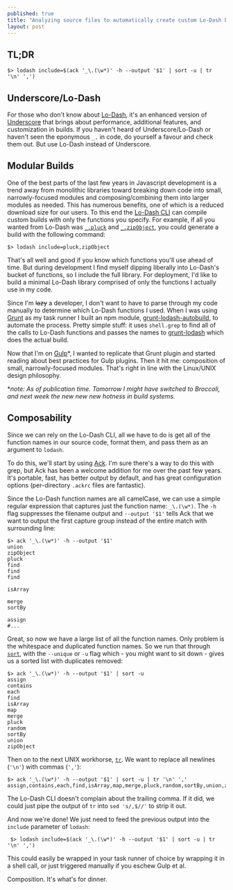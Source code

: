```yaml
---
published: true
title: "Analyzing source files to automatically create custom Lo-Dash builds in 73 characters"
layout: post
---
```


## TL;DR

    $> lodash include=$(ack '_\.(\w*)' -h --output '$1' | sort -u | tr '\n' ',')

## Underscore/Lo-Dash
For those who don't know about [Lo-Dash](http://lodash.com/), it's an enhanced version of [Underscore](http://underscorejs.org/) that brings about performance, additional features, and customization in builds. If you haven't heard of Underscore/Lo-Dash or haven't seen the eponymous `_.` in code, do yourself a favour and check them out. But use Lo-Dash instead of Underscore.

## Modular Builds
One of the best parts of the last few years in Javascript development is a trend away from monolithic libraries toward breaking down code into small, narrowly-focused modules and composing/combining them into larger modules as needed. This has numerous benefits, one of which is a reduced download size for our users. To this end the [Lo-Dash CLI](http://lodash.com/custom-builds) can compile custom builds with only the functions you specify. For example, if all you wanted from Lo-Dash was [`_.pluck`](http://lodash.com/docs#pluck) and [`_.zipObject`](http://lodash.com/docs#zipObject), you could generate a build with the following command:

    $> lodash include=pluck,zipObject
    
That's all well and good if you know which functions you'll use ahead of time. But during development I find myself dipping liberally into Lo-Dash's bucket of functions, so I include the full library. For deployment, I'd like to build a minimal Lo-Dash library comprised of only the functions I actually use in my code.

Since I'm ~~lazy~~ a developer, I don't want to have to parse through my code manually to determine which Lo-Dash functions I used. When I was using [Grunt](http://gruntjs.com/) as my task runner I built an npm module, [grunt-lodash-autobuild](https://github.com/jjt/grunt-lodash-autobuild), to automate the process. Pretty simple stuff: it uses `shell.grep` to find all of the calls to Lo-Dash functions and passes the names to [grunt-lodash](https://github.com/lodash/grunt-lodash) which does the actual build.

Now that I'm on [Gulp](http://gulpjs.com/)\*, I wanted to replicate that Grunt plugin and started reading about best practices for Gulp plugins. Then it hit me: composition of small, narrowly-focused modules. That's right in line with the Linux/UNIX design philosophy.

\**note: As of publication time. Tomorrow I might have switched to Broccoli, and next week the new new new hotness in build systems.*

## Composability
Since we can rely on the Lo-Dash CLI, all we have to do is get all of the function names in our source code, format them, and pass them as an argument to `lodash`.

To do this, we'll start by using [Ack](http://beyondgrep.com/). I'm sure there's a way to do this with grep, but Ack has been a welcome addition for me over the past few years. It's portable, fast, has better output by default, and has great configuration options (per-directory `.ackrc` files are fantastic).

Since the Lo-Dash function names are all camelCase, we can use a simple regular expression that captures just the function name: `_\.(\w*)`. The `-h` flag suppresses the filename output and `--output '$1'` tells Ack that we want to output the first capture group instead of the entire match with surrounding line:

    $> ack '_\.(\w*)' -h --output '$1'
    union
    zipObject
    pluck
    find
    find
    find
    
    isArray
    
    merge
    sortBy
    
    assign
    #...

Great, so now we have a large list of all the function names. Only problem is the whitespace and duplicated function names. So we run that through [`sort`](http://unixhelp.ed.ac.uk/CGI/man-cgi?sort), with the `--unique` or `-u` flag which - you might want to sit down - gives us a sorted list with duplicates removed:

    $> ack '_\.(\w*)' -h --output '$1' | sort -u
    assign
    contains
    each
    find
    isArray
    map
    merge
    pluck
    random
    sortBy
    union
    zipObject

Then on to the next UNIX workhorse, [`tr`](http://unixhelp.ed.ac.uk/CGI/man-cgi?tr). We want to replace all newlines (`'\n'`) with commas (`','`):

	$> ack '_\.(\w*)' -h --output '$1' | sort -u | tr '\n' ','
    assign,contains,each,find,isArray,map,merge,pluck,random,sortBy,union,zipObject,
    
The Lo-Dash CLI doesn't complain about the trailing comma. If it did, we could just pipe the output of `tr` into `sed 's/,$//'` to strip it out.

And now we're done! We just need to feed the previous output into the `include` parameter of `lodash`:
		
     $> lodash include=$(ack '_\.(\w*)' -h --output '$1' | sort -u | tr '\n' ',')
     
This could easily be wrapped in your task runner of choice by wrapping it in a shell call, or just triggered manually if you eschew Gulp et al.

Composition. It's what's for dinner.